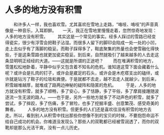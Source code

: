# 人多的地方没有积雪
　　和许多人一样，我也喜欢雪。尤其喜欢在雪地上走路，“咯吱、咯吱”的声音真像是一种音乐，入耳即醉。　　一天，我正在雪地里慢慢走着，忽然惊奇地发现：人多的地方没有积雪。 
　　其实这是一个常见的事实。经多人踩过的雪路已经变得瓷实，很少有浮雪会把鞋子沾湿。而很多人留下的脚印会陷成一处一处的小凹，走上去似乎有了落脚的稳妥。而鞋子踩得多了，鞋底聚集的热量也会使雪融化得快些，于是这条雪路也就更加瓷实稳妥。到后来，自然就吸引了越来越多的人去走这条显明明正经经的大道。——这就是所谓的正途吧？ 
　　而在堆满积雪的地方，雪蓬松松地卧着，平静中似乎又包含着不知名的危机。谁知道这雪下面会藏着什么呢？或许会是扎肉的钉子，或许会是崴足的石头，或许会是木疙瘩支出的磕绊，或许就是玷污了鞋子的垃圾和粪便。于是就都不去走，越不去走人就越少。到后来，积雪越堆越厚，就堆成了路两边神秘的疑阵和隐匿的危机。 
　　于是，人多的地方就没有积雪，就多了顺畅，多了安心，多了恬静，多了平俗，多了摩肩接踵随波逐流一生无波的路人。——也于是，另外一些地方就多了不动声色的积雪，就多了尝试，多了摔跤，多了伤痛，多了冒险，也多了挖掘丰盛、创意繁茂、感受奇美的舞者。 
　　人多的地方没有积雪。但更多的人们还是喜欢往没有积雪的地方去走。所以，看到别人从积雪中找出那些你想像不到的宝贝的时候，不要抱怨命运不给自己成功的机会。你难道没发现么？那些人的双靴都已经被雪润透了，而你的双靴却是那么光洁干爽，没有一点儿历史。
 